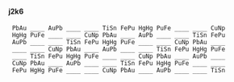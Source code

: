 #### j2k6 

     PbAu ____ AuPb ____ ____ TiSn FePu HgHg PuFe ____ ____ CuNp 
     HgHg PuFe ____ ____ CuNp PbAu ____ AuPb ____ ____ TiSn FePu 
     AuPb ____ ____ TiSn FePu HgHg PuFe ____ ____ CuNp PbAu ____ 
     ____ ____ CuNp PbAu ____ AuPb ____ ____ TiSn FePu HgHg PuFe 
     ____ TiSn FePu HgHg PuFe ____ ____ CuNp PbAu ____ AuPb ____ 
     CuNp PbAu ____ AuPb ____ ____ TiSn FePu HgHg PuFe ____ ____ 
     FePu HgHg PuFe ____ ____ CuNp PbAu ____ AuPb ____ ____ TiSn 

